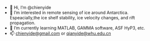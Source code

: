 - 👋 Hi, I’m @chienyide
- 👀 I’m interested in remote sensing of ice around Antarctica. Espeacially,the ice shelf stability, ice velocity changes, and rift propagation. 
- 🌱 I’m currently learning MATLAB, GAMMA software, ASF HyP3, etc.
- 📫 chienyide@gmail.com or qianyide@whu.edu.cn

<!---
chienyide/chienyide is a ✨ special ✨ repository because its `README.md` (this file) appears on your GitHub profile.
You can click the Preview link to take a look at your changes.
--->
